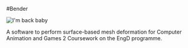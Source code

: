 #Bender

![I'm back baby](http://static.comicvine.com/uploads/original/5/56434/1524097-zz.jpg)

A software to perform surface-based mesh deformation for Computer Animation and Games 2 Coursework on the EngD programme. 
